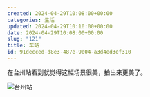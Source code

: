 ```yaml
---
created: 2024-04-29T10:08:00+00:00
categories: 生活
updated: 2024-04-29T10:10:00+00:00
date: 2024-04-29T10:08:00+00:00
slug: "121"
title: 车站
id: 91decced-d8e3-487e-9e04-a3d4ed3ef310
---
```


在台州站看到就觉得这幅场景很美，拍出来更美了。

![台州站](https://prod-files-secure.s3.us-west-2.amazonaws.com/bd149e3b-0e7a-42b8-baac-792ed17672e5/e53c973c-d28f-45f4-bc78-313574cfd915/IMG_2603.jpeg?X-Amz-Algorithm=AWS4-HMAC-SHA256&X-Amz-Content-Sha256=UNSIGNED-PAYLOAD&X-Amz-Credential=AKIAT73L2G45HZZMZUHI%2F20240429%2Fus-west-2%2Fs3%2Faws4_request&X-Amz-Date=20240429T101034Z&X-Amz-Expires=3600&X-Amz-Signature=7f4d2ceb948dc54d3097cd52c25dac3d145e0bd0fa00d4b0deb929c8af88defb&X-Amz-SignedHeaders=host&x-id=GetObject)

